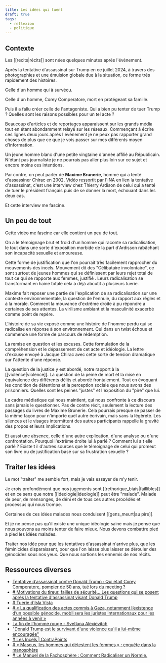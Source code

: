 ```yaml
---
title: Les idées qui tuent
draft: true
tags:
  - reflexion
  - politique
---
```


## Contexte

Les [[recits|récits]] sont nées quelques minutes après l'évènement.

Après la tentative d'assassinat sur Trump en ce juillet 2024, à travers des photographies et une émulsion globale due à la situation, ce forme très rapidement des histoires.

Celle d'un homme qui à survécu.

Celle d'un homme, Corey Comperatore, mort en protégeant sa famille.

Puis il a fallu créer celle de l'antagoniste. Qui a bien pu tenter de tuer Trump ? Quelles sont les raisons possibles pour un tel acte ?

Beaucoup d'articles et de reportages apparaissent sur les grands média tout en étant abondamment relayé sur les réseaux. Commençant à écrire ces lignes deux jours après l'évènement je ne peux pas rapporter grand choses de plus que ce que je vois passer sur mes différents moyen d'information.

Un jeune homme blanc d'une petite vingtaine d'année affilié au Républicain. N'étant pas journaliste je ne pourrais pas aller plus loin sur ce sujet et encore moins ces intentions.

Par contre, on peut parler de **Maxime Brunerie**, homme qui a tenté d'assassiner Chirac en 2002. [Vidéo ressortit par l'INA](https://www.ina.fr/ina-eclaire-actu/maxime-brunerie-attentat-jacques-chirac-2002-14-juillet#Echobox=1721054338-1) en lien la tentative d'assassinat, c'est une interview chez Thierry Ardison de celui qui a tenté de tuer le président français puis de se donner la mort, échouant dans les deux cas.

Et cette interview me fascine.

## Un peu de tout

Cette vidéo me fascine car elle contient un peu de tout.

On a le témoignage brut et froid d'un homme qui raconte sa radicalisation, le tout dans une sorte d'exposition morbide de la part d'Ardisson rabâchant son incapacité sexuelle et amoureuse.

Cette forme de justification que l'on pourrait très facilement rapprocher du mouvements des incels. Mouvement dit des "Célibataire involontaire", ce sont surtout de jeunes hommes qui se définissent par leurs rejet total de tout ce qui se rapporte aux femmes, justifié . Leurs radicalisation se transformant en haine totale cela à déjà aboutit a plusieurs tuerie.

Maxime fait reposer une partie de l'explication de sa radicalisation sur une contexte environnementale, la question de l'ennuie, du rapport aux règles et à la morale. Comment la mouvance d'extrême droite à pu répondre a certaines de ses attentes. La virilisme ambiant et la masculinité exacerbé comme point de repère.

L'histoire de sa vie exposé comme une histoire de l'homme perdu qui se radicalise en réponse à son environnement. Qui dans un twist échoue et commence une forme de parcours de rédemption.

La remise en question et les excuses. Cette formulation de la compréhension et le dépassement de cet acte et idéologie. La lettre d'excuse envoyé à Jacque Chirac avec cette sorte de tension dramatique sur l'attente d'une réponse.

La question de la justice y est abordé, notre rapport à la [[violence|violence]]. La question de la peine de mort et la mise en équivalence des différents délits et abordé frontalement. Tout en évoquant les condition de détentions et la perception sociale que nous avons des prisonniers. Quelles sont les peines "justes" et l'exposition du "pire" que lui.

Le cadre médiatique qui nous maintient, qui nous confronte à ce discours sans jamais le questionner. Pas de contre récit, seulement la lecture des passages du livres de Maxime Brunerie. Cela pourrais presque se passer de la même façon pour n'importe quel autre écrivain, mais sans la légèreté. Les silences et le visages intermittent des autres participants rappelle la gravité des propos et leurs implications.

Et aussi une absence, celle d'une autre explication, d'une analyse ou d'une confrontation. Pourquoi l'extrême droite lui à parlé ? Comment lui a t elle parlé ? Existe t il d'autres sources que le témoignage de celui qui promeut son livre ou de justification basé sur sa frustration sexuelle ?

## Traiter les idées

Le mot "traiter" me semble fort, mais je vais essayer de m'y tenir.

Je crois profondément que nos jugements sont [[rethorique_biais|faillibles]] et en ce sens que notre [[ideologie|ideologie]] peut être "malade". Malade de peur, de mensonges, de déni et de tous ces autres procédés et processus qui nous trompe.

Certaines de ces idées malades nous conduisent [[gens_meurt|au pire]].

Et je ne pense pas qu'il existe une unique idéologie saine mais je pense que nous pouvons au moins tenter de faire mieux. Nous devons combattre pied a pied les idées malades.

Traiter nos idée pour que les tentatives d'assassinat n'arrive plus, que les féminicides disparaissent, pour que l'on laisse plus laisser se dérouler des génocides sous nos yeux. Que nous sortions les ennemis de nos récits.

## Ressources diverses

- [Tentative d’assassinat contre Donald Trump : Qui était Corey Comperatore, pompier de 50 ans, tué lors du meeting ?](https://www.20minutes.fr/monde/etats-unis/4101324-20240715-tentative-assassinat-contre-donald-trump-corey-comperatore-pompier-50-ans-tue-lors-meeting)
- [# Motivations du tireur, failles de sécurité... Les questions qui se posent après la tentative d'assassinat visant Donald Trump](https://www.francetvinfo.fr/monde/usa/presidentielle/tentative-d-assassinat-contre-donald-trump/motivations-du-tireur-failles-de-securite-les-questions-qui-se-posent-apres-la-tentative-d-assassinat-visant-donald-trump_6667746.html)
- [# Tuerie d'Isla Vista](https://fr.wikipedia.org/wiki/Tuerie_d%27Isla_Vista)
- [# « La qualification des actes commis à Gaza, notamment l’existence d’un possible génocide, mobilisera les juristes internationaux pour les années à venir »](https://www.lemonde.fr/idees/article/2024/05/21/la-qualification-des-actes-commis-a-gaza-notamment-l-existence-d-un-possible-genocide-mobilisera-les-juristes-internationaux-pour-les-annees-a-venir_6234545_3232.html)
- [La fin de l'homme rouge - Svetlana Alexievitch](https://www.babelio.com/livres/Alexievitch-La-Fin-de-lhomme-rouge-ou-le-temps-du-desenchan/838664)
- ["Donald Trump est le survivant d'une violence qu'il a lui-même encouragée"](https://www.arretsurimages.net/emissions/arret-sur-images/donald-trump-est-le-survivant-dune-violence-quil-a-lui-meme-encouragee)
- [# Les Incels | ContraPoints](https://www.youtube.com/watch?v=fD2briZ6fB0&t=233s)
- [# « Mascus, les hommes qui détestent les femmes » : enquête dans la manosphère](https://www.francetelevisions.fr/et-vous/notre-tele/a-ne-pas-manquer/mascus-les-hommes-qui-detestent-les-femmes-28218)
- [# Le Manuel de la Fachosphère : Comment Radicaliser un Normie.](https://www.youtube.com/watch?v=P55t6eryY3g&t=518s)

